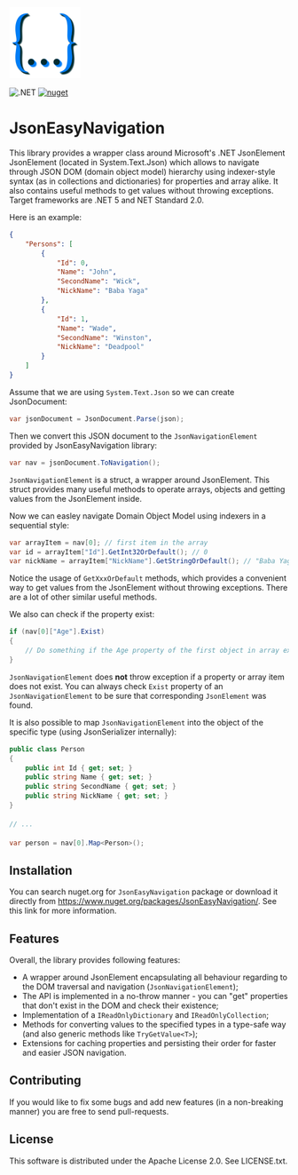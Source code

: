 ![JsonEasyNavigation](./media/logo.png "JsonEasyNavigation")

![.NET](https://github.com/sharkadi-a/JsonEasyNavigation/actions/workflows/dotnet.yml/badge.svg)
[![nuget](https://img.shields.io/nuget/v/JsonEasyNavigation)](https://www.nuget.org/packages/JsonEasyNavigation)

# JsonEasyNavigation

This library provides a wrapper class around Microsoft's .NET JsonElement JsonElement (located in System.Text.Json) which allows to navigate through JSON DOM (domain object model) hierarchy using indexer-style syntax (as in collections and dictionaries) for properties and array alike. It also contains useful methods to get values without throwing exceptions. 
Target frameworks are .NET 5 and NET Standard 2.0.

Here is an example:

```JSON
{
    "Persons": [
        {
            "Id": 0,
            "Name": "John",
            "SecondName": "Wick",
            "NickName": "Baba Yaga"
        },
        {
            "Id": 1,
            "Name": "Wade",
            "SecondName": "Winston",
            "NickName": "Deadpool"
        }
    ]
}
```

Assume that we are using `System.Text.Json` so we can create JsonDocument:

```C#
var jsonDocument = JsonDocument.Parse(json);
```

Then we convert this JSON document to the `JsonNavigationElement` provided by JsonEasyNavigation library:

```C#
var nav = jsonDocument.ToNavigation();
```

`JsonNavigationElement` is a struct, a wrapper around JsonElement. This struct provides many useful methods to operate arrays, objects and getting values from the JsonElement inside.

Now we can easley navigate Domain Object Model using indexers in a sequential style:

```C#
var arrayItem = nav[0]; // first item in the array
var id = arrayItem["Id"].GetInt32OrDefault(); // 0
var nickName = arrayItem["NickName"].GetStringOrDefault(); // "Baba Yaga"
```

Notice the usage of `GetXxxOrDefault` methods, which provides a convenient way to get values from the JsonElement without throwing exceptions. There are a lot of other similar useful methods.

We also can check if the property exist:

```C#
if (nav[0]["Age"].Exist)
{
    // Do something if the Age property of the first object in array exist.
}
```

`JsonNavigationElement` does **not** throw exception if a property or array item does not exist. You can always check `Exist` property of an `JsonNavigationElement` to be sure that corresponding `JsonElement` was found.

It is also possible to map `JsonNavigationElement` into the object of the specific type (using JsonSerializer internally):

```C#
public class Person
{
    public int Id { get; set; }
    public string Name { get; set; }
    public string SecondName { get; set; }
    public string NickName { get; set; } 
}

// ...

var person = nav[0].Map<Person>();
```

## Installation

You can search nuget.org for `JsonEasyNavigation` package or download it directly from <https://www.nuget.org/packages/JsonEasyNavigation/>. See this link for more information.

## Features

Overall, the library provides following features:

* A wrapper around JsonElement encapsulating all behaviour regarding to the DOM traversal and navigation (`JsonNavigationElement`);
* The API is implemented in a no-throw manner - you can "get" properties that don't exist in the DOM and check their existence;
* Implementation of a `IReadOnlyDictionary` and `IReadOnlyCollection`;
* Methods for converting values to the specified types in a type-safe way (and also generic methods like `TryGetValue<T>`);
* Extensions for caching properties and persisting their order for faster and easier JSON navigation.

## Contributing

If you would like to fix some bugs and add new features (in a non-breaking manner) you are free to send pull-requests.

## License

This software is distributed under the Apache License 2.0. See LICENSE.txt.

